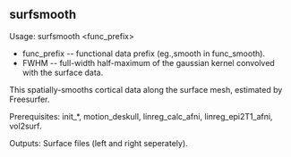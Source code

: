 surfsmooth
----------
Usage: surfsmooth <func_prefix> <FWHM>

+ func_prefix -- functional data prefix (eg.,smooth in func_smooth). 
+ FWHM -- full-width half-maximum of the gaussian kernel convolved with the surface data.

This spatially-smooths cortical data along the surface mesh, estimated by Freesurfer.

Prerequisites: init_*, motion_deskull, linreg_calc_afni, linreg_epi2T1_afni, vol2surf.

Outputs: Surface files (left and right seperately).
